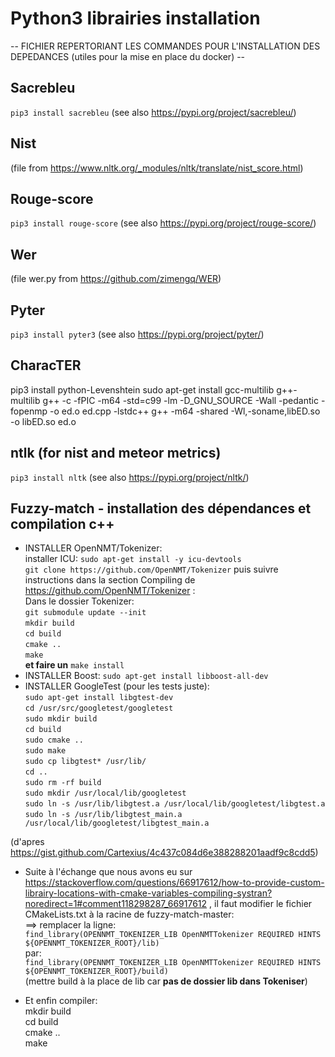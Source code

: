 
# Python3 librairies installation
-- FICHIER REPERTORIANT LES COMMANDES POUR L'INSTALLATION DES DEPEDANCES (utiles pour la mise en place du docker) --

## Sacrebleu
```pip3 install sacrebleu```
(see also https://pypi.org/project/sacrebleu/)

## Nist
(file from https://www.nltk.org/_modules/nltk/translate/nist_score.html)

## Rouge-score
```pip3 install rouge-score```
(see also https://pypi.org/project/rouge-score/)

## Wer
(file wer.py from https://github.com/zimengq/WER)

## Pyter
```pip3 install pyter3```
(see also https://pypi.org/project/pyter/)

## CharacTER
pip3 install python-Levenshtein
sudo apt-get install gcc-multilib g++-multilib
g++ -c -fPIC -m64 -std=c99 -lm -D_GNU_SOURCE -Wall -pedantic -fopenmp -o ed.o ed.cpp -lstdc++
g++ -m64 -shared -Wl,-soname,libED.so -o libED.so ed.o

## ntlk (for nist and meteor metrics)
```pip3 install nltk```
(see also https://pypi.org/project/nltk/)


## Fuzzy-match - installation des dépendances et compilation c++

- INSTALLER OpenNMT/Tokenizer: <br>
 installer ICU: `sudo apt-get install -y icu-devtools`<br>
`git clone https://github.com/OpenNMT/Tokenizer` puis suivre instructions dans la section Compiling de https://github.com/OpenNMT/Tokenizer : <br>
 Dans le dossier Tokenizer:<br>
`git submodule update --init`<br>
`mkdir build`<br>
`cd build`<br>
`cmake ..`<br>
`make`<br>
**et faire un** `make install`<br>
- INSTALLER Boost: `sudo apt-get install libboost-all-dev`<br>
- INSTALLER GoogleTest (pour les tests juste): <br>
`sudo apt-get install libgtest-dev`<br>
`cd /usr/src/googletest/googletest`<br>
`sudo mkdir build`<br>
`cd build`<br>
`sudo cmake ..`<br>
`sudo make`<br>
`sudo cp libgtest* /usr/lib/`<br>
`cd ..`<br>
`sudo rm -rf build`<br>
`sudo mkdir /usr/local/lib/googletest`<br>
`sudo ln -s /usr/lib/libgtest.a /usr/local/lib/googletest/libgtest.a`<br>
`sudo ln -s /usr/lib/libgtest_main.a /usr/local/lib/googletest/libgtest_main.a`<br>

(d'apres https://gist.github.com/Cartexius/4c437c084d6e388288201aadf9c8cdd5)<br>

- Suite à l'échange que nous avons eu sur https://stackoverflow.com/questions/66917612/how-to-provide-custom-librairy-locations-with-cmake-variables-compiling-systran?noredirect=1#comment118298287_66917612 , il faut modifier le fichier CMakeLists.txt à la racine de fuzzy-match-master:<br>
==> remplacer la ligne: <br>
`find_library(OPENNMT_TOKENIZER_LIB OpenNMTTokenizer REQUIRED HINTS ${OPENNMT_TOKENIZER_ROOT}/lib)`<br>
par:<br>
`find_library(OPENNMT_TOKENIZER_LIB OpenNMTTokenizer REQUIRED HINTS ${OPENNMT_TOKENIZER_ROOT}/build)`<br>
(mettre build à la place de lib car **pas de dossier lib dans Tokeniser**)<br>

- Et enfin compiler:  <br>
mkdir build<br>
cd build<br>
cmake ..<br>
make<br>


